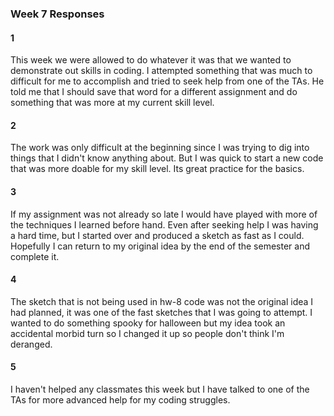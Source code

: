 ### Week 7 Responses



#### 1
This week we were allowed to do whatever it was that we wanted to demonstrate out skills in coding. I attempted something that was much to difficult for me to accomplish and tried to seek help from one of the TAs. He told me that I should save that word for a different assignment and do something that was more at my current skill level.

#### 2
The work was only difficult at the beginning since I was trying to dig into things that I didn't know anything about. But I was quick to start a new code that was more doable for my skill level. Its great practice for the basics.

#### 3
If my assignment was not already so late I would have played with more of the techniques I learned before hand. Even after seeking help I was having a hard time, but I started over and produced a sketch as fast as I could. Hopefully I can return to my original idea by the end of the semester and complete it.

#### 4
The sketch that is not being used in hw-8 code was not the original idea I had planned, it was one of the fast sketches that I was going to attempt. I wanted to do something spooky for halloween but my idea took an accidental morbid turn so I changed it up so people don't think I'm deranged.

#### 5
I haven't helped any classmates this week but I have talked to one of the TAs for more advanced help for my coding struggles.
